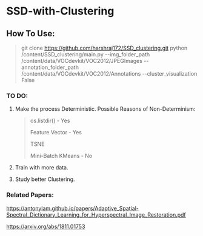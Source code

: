 # SSD-with-Clustering

## How To Use:

> git clone https://github.com/harshraj172/SSD_clustering.git
> python /content/SSD_clustering/main.py --img_folder_path /content/data/VOCdevkit/VOC2012/JPEGImages --annotation_folder_path /content/data/VOCdevkit/VOC2012/Annotations --cluster_visualization False


### TO DO:
1) Make the process Deterministic.
   Possible Reasons of Non-Determinism:
   > os.listdir() - Yes
   > 
   > Feature Vector - Yes
   > 
   > TSNE
   > 
   > Mini-Batch KMeans - No

2) Train with more data.

3) Study better Clustering.

### Related Papers:

https://antonylam.github.io/papers/Adaptive_Spatial-Spectral_Dictionary_Learning_for_Hyperspectral_Image_Restoration.pdf

https://arxiv.org/abs/1811.01753

